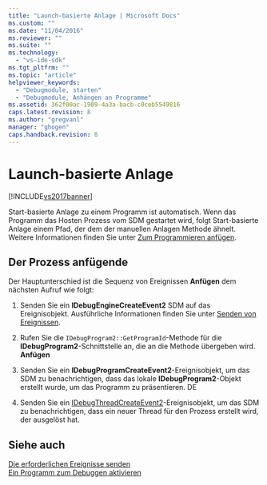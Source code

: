 ```yaml
---
title: "Launch-basierte Anlage | Microsoft Docs"
ms.custom: ""
ms.date: "11/04/2016"
ms.reviewer: ""
ms.suite: ""
ms.technology: 
  - "vs-ide-sdk"
ms.tgt_pltfrm: ""
ms.topic: "article"
helpviewer_keywords: 
  - "Debugmodule, starten"
  - "Debugmodule, Anhängen an Programme"
ms.assetid: 362f00ac-1909-4a3a-bacb-c0ceb5549816
caps.latest.revision: 8
ms.author: "gregvanl"
manager: "ghogen"
caps.handback.revision: 8
---
```

# Launch-basierte Anlage
[!INCLUDE[vs2017banner](../../code-quality/includes/vs2017banner.md)]

Start\-basierte Anlage zu einem Programm ist automatisch.  Wenn das Programm das Hosten Prozess vom SDM gestartet wird, folgt Start\-basierte Anlage einem Pfad, der dem der manuellen Anlagen Methode ähnelt.  Weitere Informationen finden Sie unter [Zum Programmieren anfügen](../../extensibility/debugger/attaching-to-the-program.md).  
  
## Der Prozess anfügende  
 Der Hauptunterschied ist die Sequenz von Ereignissen **Anfügen** dem nächsten Aufruf wie folgt:  
  
1.  Senden Sie ein **IDebugEngineCreateEvent2** SDM auf das Ereignisobjekt.  Ausführliche Informationen finden Sie unter [Senden von Ereignissen](../../extensibility/debugger/sending-events.md).  
  
2.  Rufen Sie die `IDebugProgram2::GetProgramId`\-Methode für die **IDebugProgram2**\-Schnittstelle an, die an die Methode übergeben wird. **Anfügen**  
  
3.  Senden Sie ein **IDebugProgramCreateEvent2**\-Ereignisobjekt, um das SDM zu benachrichtigen, dass das lokale **IDebugProgram2**\-Objekt erstellt wurde, um das Programm zu präsentieren. DE  
  
4.  Senden Sie ein [IDebugThreadCreateEvent2](../../extensibility/debugger/reference/idebugthreadcreateevent2.md)\-Ereignisobjekt, um das SDM zu benachrichtigen, dass ein neuer Thread für den Prozess erstellt wird, der ausgelöst hat.  
  
## Siehe auch  
 [Die erforderlichen Ereignisse senden](../../extensibility/debugger/sending-the-required-events.md)   
 [Ein Programm zum Debuggen aktivieren](../../extensibility/debugger/enabling-a-program-to-be-debugged.md)
